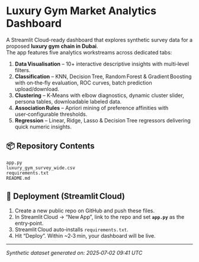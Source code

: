# Luxury Gym Market Analytics Dashboard

A Streamlit Cloud-ready dashboard that explores synthetic survey data for a proposed **luxury gym chain in Dubai**.  
The app features five analytics workstreams across dedicated tabs:

1. **Data Visualisation** – 10+ interactive descriptive insights with multi‑level filters.  
2. **Classification** – KNN, Decision Tree, Random Forest & Gradient Boosting with on‑the‑fly evaluation, ROC curves, batch prediction upload/download.  
3. **Clustering** – K‑Means with elbow diagnostics, dynamic cluster slider, persona tables, downloadable labeled data.  
4. **Association Rules** – Apriori mining of preference affinities with user‑configurable thresholds.  
5. **Regression** – Linear, Ridge, Lasso & Decision Tree regressors delivering quick numeric insights.

## 📦 Repository Contents
```
app.py
luxury_gym_survey_wide.csv
requirements.txt
README.md
```
## 🚀 Deployment (Streamlit Cloud)
1. Create a new public repo on GitHub and push these files.  
2. In Streamlit Cloud → “New App”, link to the repo and set **`app.py`** as the entry‑point.  
3. Streamlit Cloud auto‑installs `requirements.txt`.  
4. Hit “Deploy”. Within ~2‑3 min, your dashboard will be live.

---

*Synthetic dataset generated on: 2025‑07‑02 09:41 UTC*
